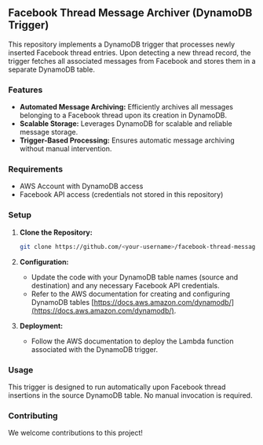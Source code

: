 ## Facebook Thread Message Archiver (DynamoDB Trigger)

This repository implements a DynamoDB trigger that processes newly inserted Facebook thread entries. Upon detecting a new thread record, the trigger fetches all associated messages from Facebook and stores them in a separate DynamoDB table.

### Features

- **Automated Message Archiving:** Efficiently archives all messages belonging to a Facebook thread upon its creation in DynamoDB.
- **Scalable Storage:** Leverages DynamoDB for scalable and reliable message storage.
- **Trigger-Based Processing:** Ensures automatic message archiving without manual intervention.

### Requirements

- AWS Account with DynamoDB access
- Facebook API access (credentials not stored in this repository)

### Setup

1. **Clone the Repository:**

   ```bash
   git clone https://github.com/<your-username>/facebook-thread-message-archiver.git
   ```

2. **Configuration:**

   - Update the code with your DynamoDB table names (source and destination) and any necessary Facebook API credentials.
   - Refer to the AWS documentation for creating and configuring DynamoDB tables [https://docs.aws.amazon.com/dynamodb/](https://docs.aws.amazon.com/dynamodb/).

3. **Deployment:**

   - Follow the AWS documentation to deploy the Lambda function associated with the DynamoDB trigger.

### Usage

This trigger is designed to run automatically upon Facebook thread insertions in the source DynamoDB table. No manual invocation is required.

### Contributing

We welcome contributions to this project!
